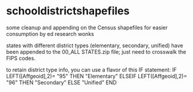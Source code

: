 # schooldistrictshapefiles

some cleanup and appending on the Census shapefiles for easier consumption by ed research wonks

states with different district types (elementary, secondary, unified) have been appended to the 00_ALL STATES.zip file; just need to crosswalk the FIPS codes.

to retain district type info, you can use a flavor of this IF statement:
IF LEFT([Affgeoid],2)= "95" THEN "Elementary"
ELSEIF LEFT([Affgeoid],2)= "96" THEN "Secondary"
ELSE "Unified"
END
